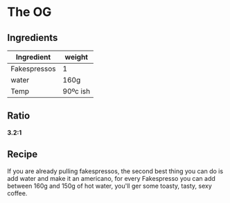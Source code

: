 # The OG

## Ingredients

|Ingredient|weight|
|----------|-------|
|Fakespressos| 1|
|water| 160g|
|Temp| 90ºc ish |

## Ratio

**3.2:1**

## Recipe

If you are already pulling fakespressos, the second best thing you can do is add water and make it an americano, for every Fakespresso you can add between 160g and 150g of hot water, you'll ger some toasty, tasty, sexy coffee.